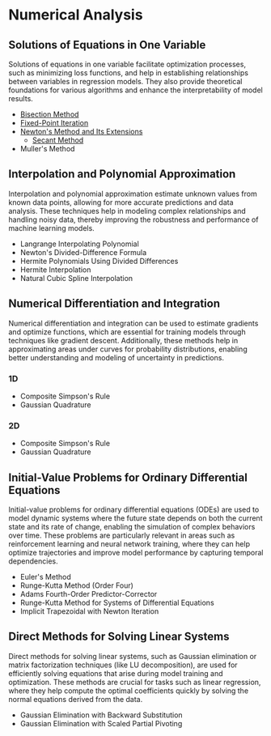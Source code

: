 # Numerical Analysis

## Solutions of Equations in One Variable
Solutions of equations in one variable facilitate optimization processes, such as minimizing loss functions, and help in establishing relationships between variables in regression models. They also provide theoretical foundations for various algorithms and enhance the interpretability of model results.
- [Bisection Method](https://github.com/n8tmps/MATH323-NumericalAnalysis/blob/main/Lab1.ipynb)
- [Fixed-Point Iteration](https://github.com/n8tmps/MATH323-NumericalAnalysis/blob/main/Lab1.ipynb)
- [Newton's Method and Its Extensions](https://github.com/n8tmps/MATH323-NumericalAnalysis/blob/main/Lab2.ipynb)
  - [Secant Method](https://github.com/n8tmps/MATH323-NumericalAnalysis/blob/main/Lab2.ipynb)
- Muller's Method

## Interpolation and Polynomial Approximation
Interpolation and polynomial approximation estimate unknown values from known data points, allowing for more accurate predictions and data analysis. These techniques help in modeling complex relationships and handling noisy data, thereby improving the robustness and performance of machine learning models.
- Langrange Interpolating Polynomial
- Newton's Divided-Difference Formula
- Hermite Polynomials Using Divided Differences
- Hermite Interpolation
- Natural Cubic Spline Interpolation

## Numerical Differentiation and Integration
Numerical differentiation and integration can be used to estimate gradients and optimize functions, which are essential for training models through techniques like gradient descent. Additionally, these methods help in approximating areas under curves for probability distributions, enabling better understanding and modeling of uncertainty in predictions.

### 1D
- Composite Simpson's Rule
- Gaussian Quadrature
### 2D
- Composite Simpson's Rule
- Gaussian Quadrature

## Initial-Value Problems for Ordinary Differential Equations
Initial-value problems for ordinary differential equations (ODEs) are used to model dynamic systems where the future state depends on both the current state and its rate of change, enabling the simulation of complex behaviors over time. These problems are particularly relevant in areas such as reinforcement learning and neural network training, where they can help optimize trajectories and improve model performance by capturing temporal dependencies.
- Euler's Method
- Runge-Kutta Method (Order Four)
- Adams Fourth-Order Predictor-Corrector
- Runge-Kutta Method for Systems of Differential Equations
- Implicit Trapezoidal with Newton Iteration

## Direct Methods for Solving Linear Systems
Direct methods for solving linear systems, such as Gaussian elimination or matrix factorization techniques (like LU decomposition), are used for efficiently solving equations that arise during model training and optimization. These methods are crucial for tasks such as linear regression, where they help compute the optimal coefficients quickly by solving the normal equations derived from the data.
- Gaussian Elimination with Backward Substitution
- Gaussian Elimination with Scaled Partial Pivoting
